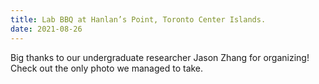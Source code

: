```yaml
---
title: Lab BBQ at Hanlan’s Point, Toronto Center Islands. 
date: 2021-08-26
---
```


Big thanks to our undergraduate researcher Jason Zhang for organizing! Check out the only photo we managed to take.

